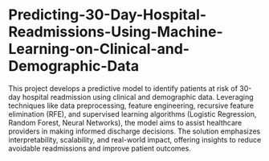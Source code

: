 # Predicting-30-Day-Hospital-Readmissions-Using-Machine-Learning-on-Clinical-and-Demographic-Data
This project develops a predictive model to identify patients at risk of 30-day hospital readmission using clinical and demographic data. Leveraging techniques like data preprocessing, feature engineering, recursive feature elimination (RFE), and supervised learning algorithms (Logistic Regression, Random Forest, Neural Networks), the model aims to assist healthcare providers in making informed discharge decisions. The solution emphasizes interpretability, scalability, and real-world impact, offering insights to reduce avoidable readmissions and improve patient outcomes.
